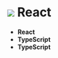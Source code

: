<div>
  <h1>
    <img src="https://upload.wikimedia.org/wikipedia/commons/thumb/a/a7/React-icon.svg/30px-React-icon.svg.png"> </img> 
    <text> React </text>
   </h1>
</div>

<div> 

- **React**
- **TypeScript**
- **TypeScript**
 </div>
